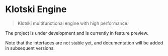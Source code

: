 # Klotski Engine

> Klotski multifunctional engine with high performance.

The project is under development and is currently in feature preview.

Note that the interfaces are not stable yet, and documentation will be added in subsequent versions.
